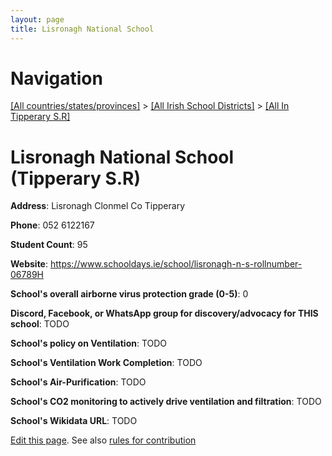 ```yaml
---
layout: page
title: Lisronagh National School
---
```

# Navigation

[[All countries/states/provinces]](../../..) > [[All Irish School Districts]](../..) > [[All In Tipperary S.R]](..)

# Lisronagh National School (Tipperary S.R)

**Address**: Lisronagh Clonmel Co Tipperary

**Phone**: 052 6122167

**Student Count**: 95

**Website**: <https://www.schooldays.ie/school/lisronagh-n-s-rollnumber-06789H>

**School's overall airborne virus protection grade (0-5)**: 0

**Discord, Facebook, or WhatsApp group for discovery/advocacy for THIS school**: TODO

**School's policy on Ventilation**: TODO

**School's Ventilation Work Completion**: TODO

**School's Air-Purification**: TODO

**School's CO2 monitoring to actively drive ventilation and filtration**: TODO

**School's Wikidata URL**: TODO


[Edit this page](https://github.com/ventilate-schools/Ireland/edit/main/./Tipperary_S.R/Lisronagh_National_School.md). See also [rules for contribution](../../../contribution-rules/)